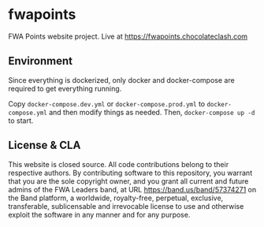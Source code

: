 # fwapoints

FWA Points website project. Live at https://fwapoints.chocolateclash.com

## Environment

Since everything is dockerized, only docker and docker-compose are required to get everything running.

Copy `docker-compose.dev.yml` or `docker-compose.prod.yml` to `docker-compose.yml` and then modify things as needed. Then, `docker-compose up -d` to start. 

## License & CLA

This website is closed source. All code contributions belong to their respective authors. By contributing software to this repository, you warrant that you are the sole copyright owner, and you grant all current and future admins of the FWA Leaders band, at URL https://band.us/band/57374271 on the Band platform, a worldwide, royalty-free, perpetual, exclusive, transferable, sublicensable and irrevocable license to use and otherwise exploit the software in any manner and for any purpose.
